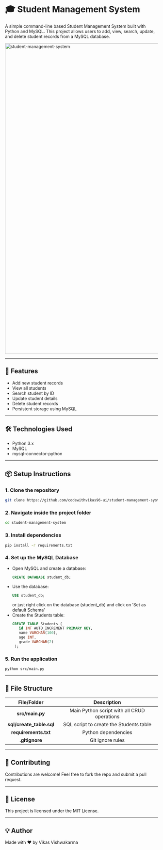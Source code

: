 
# 🎓 Student Management System

A simple command-line based Student Management System built with Python and MySQL. This project allows users to add, view, search, update, and delete student records from a MySQL database.

<img width="1536" height="1024" alt="student-management-system" src="https://github.com/user-attachments/assets/27092aae-169f-49d5-9988-ca71201d764a" />


---

## 🚀 Features

- Add new student records
- View all students
- Search student by ID
- Update student details
- Delete student records
- Persistent storage using MySQL

---

## 🛠️ Technologies Used

- Python 3.x
- MySQL
- mysql-connector-python

---

## 📦 Setup Instructions

### 1. Clone the repository

```bash
git clone https://github.com/codewithvikas96-ui/student-management-system.git
```
### 2. Navigate inside the project folder
```bash
cd student-management-system
```
### 3. Install dependencies
```bash
pip install -r requirements.txt
```

### 4. Set up the MySQL Database
 - Open MySQL and create a database:
   ```sql
   CREATE DATABASE student_db;
   ```
 - Use the database:
   ```sql
   USE student_db;
   ```
   or just right click on the database (student_db) and click on 'Set as default Schema'
 - Create the Students table:
   ```sql
   CREATE TABLE Students (
      id INT AUTO_INCREMENT PRIMARY KEY,
      name VARCHAR(100),
      age INT,
      grade VARCHAR(2)
    );
   ```
### 5. Run the application
```bash
python src/main.py
```

---
## 📂 File Structure

<p align = "center">

| File/Folder | Description |
|:-------------:|:---------------------------------------------:|
| <b>src/main.py</b> | Main Python script with all CRUD operations |
| <b>sql/create_table.sql</b>	| SQL script to create the Students table |
| <b>requirements.txt</b> |	Python dependencies |
| <b>.gitignore</b> |	Git ignore rules |

</p>

---

## 🙌 Contributing
Contributions are welcome! Feel free to fork the repo and submit a pull request.

---

## 📄 License
This project is licensed under the MIT License.

---

## 💡 Author
Made with ❤️ by Vikas Vishwakarma

